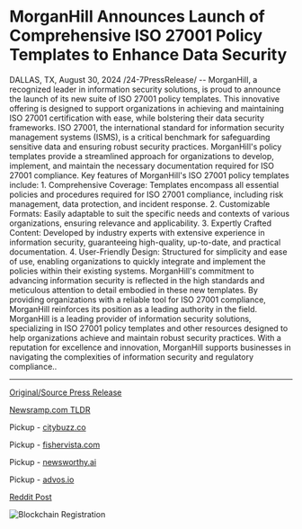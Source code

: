 # MorganHill Announces Launch of Comprehensive ISO 27001 Policy Templates to Enhance Data Security

DALLAS, TX, August 30, 2024 /24-7PressRelease/ -- MorganHill, a recognized leader in information security solutions, is proud to announce the launch of its new suite of ISO 27001 policy templates. This innovative offering is designed to support organizations in achieving and maintaining ISO 27001 certification with ease, while bolstering their data security frameworks.  ISO 27001, the international standard for information security management systems (ISMS), is a critical benchmark for safeguarding sensitive data and ensuring robust security practices. MorganHill's policy templates provide a streamlined approach for organizations to develop, implement, and maintain the necessary documentation required for ISO 27001 compliance.  Key features of MorganHill's ISO 27001 policy templates include:  1. Comprehensive Coverage: Templates encompass all essential policies and procedures required for ISO 27001 compliance, including risk management, data protection, and incident response. 2. Customizable Formats: Easily adaptable to suit the specific needs and contexts of various organizations, ensuring relevance and applicability. 3. Expertly Crafted Content: Developed by industry experts with extensive experience in information security, guaranteeing high-quality, up-to-date, and practical documentation. 4. User-Friendly Design: Structured for simplicity and ease of use, enabling organizations to quickly integrate and implement the policies within their existing systems.  MorganHill's commitment to advancing information security is reflected in the high standards and meticulous attention to detail embodied in these new templates. By providing organizations with a reliable tool for ISO 27001 compliance, MorganHill reinforces its position as a leading authority in the field.  MorganHill is a leading provider of information security solutions, specializing in ISO 27001 policy templates and other resources designed to help organizations achieve and maintain robust security practices. With a reputation for excellence and innovation, MorganHill supports businesses in navigating the complexities of information security and regulatory compliance.. 

---

[Original/Source Press Release](https://www.24-7pressrelease.com/press-release/513906/morganhill-announces-launch-of-comprehensive-iso-27001-policy-templates-to-enhance-data-security)
                    

[Newsramp.com TLDR](https://newsramp.com/curated-news/morganhill-launches-innovative-iso-27001-policy-templates/387f90a65af4985a8c96615b5802cf8e) 


Pickup - [citybuzz.co](https://citybuzz.co/2024/08/30/morganhill-launches-comprehensive-iso-27001-policy-templates-to-strengthen-data-security)

Pickup - [fishervista.com](https://fishervista.com/en/morganhill-introduces-comprehensive-iso-27001-policy-templates-to-strengthen-data-security/20246395)

Pickup - [newsworthy.ai](https://newsworthy.ai/en/morganhill-launches-comprehensive-iso-27001-policy-templates-to-streamline-data-security-compliance/20246395)

Pickup - [advos.io](https://advos.io/en/morganhill-introduces-iso-27001-policy-templates-to-strengthen-data-security/20246395)
 



[Reddit Post](https://www.reddit.com/r/Business_NewsRamp/comments/1f4snly/morganhill_launches_innovative_iso_27001_policy/) 



![Blockchain Registration](https://cdn.newsramp.app/24-7PressRelease/qrcode/248/30/nukeXi4W.webp)